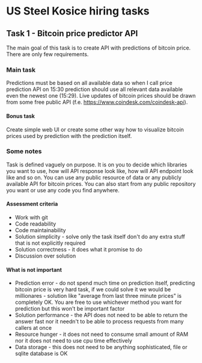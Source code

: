# US Steel Kosice hiring tasks

## Task 1 - Bitcoin price predictor API

The main goal of this task is to create API with predictions of bitcoin price. There are only few requirements.

### Main task

Predictions must be based on all available data so when I call price prediction API on 15:30 prediction should use all relevant data available even the newest one (15:29). Live updates of bitcoin prices should be drawn from some free public API (f.e. https://www.coindesk.com/coindesk-api).

#### Bonus task
Create simple web UI or create some other way how to visualize bitcoin prices used by prediction with the prediction itself.

### Some notes

Task is defined vaguely on purpose. It is on you to decide which libraries you want to use, how will API response look like, how will API endpoint look like and so on. You can use any public resource of data or any publicly available API for bitcoin prices. You can also start from any public repository you want or use any code you find anywhere.

#### Assessment criteria
* Work with git
* Code readability
* Code maintainability
* Solution simplicity - solve only the task itself don't do any extra stuff that is not explicitly required
* Solution correctness - it does what it promise to do
* Discussion over solution

#### What is not important
* Prediction error - do not spend much time on prediction itself, predicting bitcoin price is very hard task, if we could solve it we would be millionares - solution like "average from last three minute prices" is completely OK. You are free to use whichever method you want for prediction but this won't be important factor
* Solution performance - the API does not need to be able to return the answer fast nor it needn't to be able to process requests from many callers at once
* Resource hunger - it does not need to consume small amount of RAM nor it does not need to use cpu time effectively
* Data storage - this does not need to be anything sophisticated, file or sqlite database is OK
